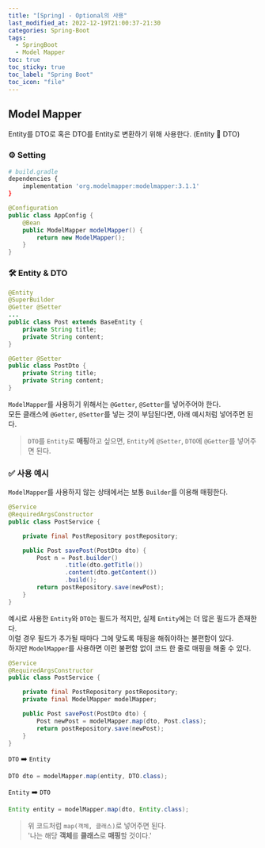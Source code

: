 ```yaml
---
title: "[Spring] - Optional의 사용"
last_modified_at: 2022-12-19T21:00:37-21:30
categories: Spring-Boot
tags:
  - SpringBoot
  - Model Mapper
toc: true
toc_sticky: true
toc_label: "Spring Boot"
toc_icon: "file"
---
```

## Model Mapper
Entity를 DTO로 혹은 DTO를 Entity로 변환하기 위해 사용한다. (Entity 🔄 DTO)

### ⚙️ Setting
```bash
# build.gradle
dependencies {
    implementation 'org.modelmapper:modelmapper:3.1.1'
}
```

```java
@Configuration
public class AppConfig {
    @Bean
    public ModelMapper modelMapper() {
        return new ModelMapper();
    }
}
```

### 🛠 Entity & DTO

```java
@Entity
@SuperBuilder
@Getter @Setter
...
public class Post extends BaseEntity {
    private String title;
    private String content;
}
```

```java
@Getter @Setter
public class PostDto {
    private String title;
    private String content;
}
```

`ModelMapper`를 사용하기 위해서는 `@Getter`, `@Setter`를 넣어주어야 한다.<br>
모든 클래스에 `@Getter`, `@Setter`를 넣는 것이 부담된다면, 아래 예시처럼 넣어주면 된다.
> `DTO`를 `Entity`로 **매핑**하고 싶으면, `Entity`에 `@Setter`, `DTO`에 `@Getter`를 넣어주면 된다.

### ✅ 사용 예시
`ModelMapper`를 사용하지 않는 상태에서는 보통 `Builder`를 이용해 매핑한다.
```java
@Service
@RequiredArgsConstructor
public class PostService {

    private final PostRepository postRepository;

    public Post savePost(PostDto dto) {
        Post n = Post.builder()
                .title(dto.getTitle())
                .content(dto.getContent())
                .build();
        return postRepository.save(newPost);
    }
}
```

예시로 사용한 `Entity`와 `DTO`는 필드가 적지만, 실제 `Entity`에는 더 많은 필드가 존재한다.<br>
이럴 경우 필드가 추가될 때마다 그에 맞도록 매핑을 해줘야하는 불편함이 있다.<br>
하지만 `ModelMapper`를 사용하면 이런 불편함 없이 코드 한 줄로 매핑을 해줄 수 있다.

```java
@Service
@RequiredArgsConstructor
public class PostService {

    private final PostRepository postRepository;
    private final ModelMapper modelMapper;

    public Post savePost(PostDto dto) {
        Post newPost = modelMapper.map(dto, Post.class);
        return postRepository.save(newPost);
    }
}
```
`DTO` ➡️ `Entity`
```java
DTO dto = modelMapper.map(entity, DTO.class);
```
`Entity` ➡️ `DTO`
```java
Entity entity = modelMapper.map(dto, Entity.class);
```

> 위 코드처럼 `map(객체, 클래스)`로 넣어주면 된다.<br>
> '나는 해당 **객체**를 **클래스**로 **매핑**할 것이다.'